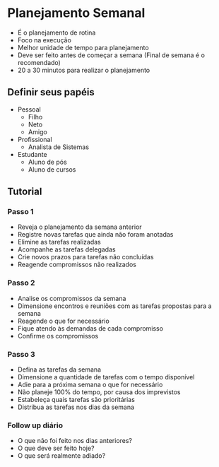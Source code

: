 # Planejamento Semanal

- É o planejamento de rotina
- Foco na execução
- Melhor unidade de tempo para planejamento
- Deve ser feito antes de começar a semana (Final de semana é o recomendado)
- 20 a 30 minutos para realizar o planejamento

## Definir seus papéis

- Pessoal
	- Filho
	- Neto
	- Amigo
- Profissional
	- Analista de Sistemas
- Estudante
	- Aluno de pós
	- Aluno de cursos

## Tutorial

### Passo 1

- Reveja o planejamento da semana anterior
- Registre novas tarefas que ainda não foram anotadas
- Elimine as tarefas realizadas
- Acompanhe as tarefas delegadas
- Crie novos prazos para tarefas não concluídas
- Reagende compromissos não realizados

### Passo 2

- Analise os compromissos da semana
- Dimensione encontros e reuniões com as tarefas propostas para a semana
- Reagende o que for necessário
- Fique atendo às demandas de cada compromisso
- Confirme os compromissos

### Passo 3

- Defina as tarefas da semana
- Dimensione a quantidade de tarefas com o tempo disponível
- Adie para a próxima semana o que for necessário
- Não planeje 100% do tempo, por causa dos imprevistos
- Estabeleça quais tarefas são prioritárias
- Distribua as tarefas nos dias da semana

### Follow up diário

- O que não foi feito nos dias anteriores?
- O que deve ser feito hoje?
- O que será realmente adiado?

<!--stackedit_data:
eyJoaXN0b3J5IjpbLTExMDA3OTU1NjcsMTEwNDgxOTAwMywxOD
kwNjIwMzQyLDE3NDYxNjQwMTYsLTcyNjE2NDIxMCwtNDY5OTIw
NjQwLC0yNzQ1NzAyMDNdfQ==
-->